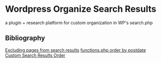 # Wordpress Organize Search Results
a plugin + research platform for custom organization in WP's search.php



## Bibliography
[Excluding pages from search results](https://www.wpexplorer.com/limit-wordpress-search/)
[functions.php order by postdate](https://wordpress.stackexchange.com/questions/339566/how-do-i-change-wp-search-results-order)
[Custom Search Results Order](https://searchwp.com/extensions/custom-results-order/)
